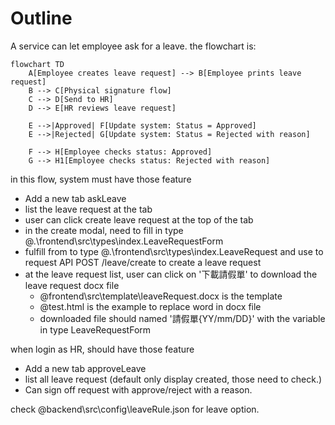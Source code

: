 # Outline

A service can let employee ask for a leave.
the flowchart is:

```mermaid
flowchart TD
    A[Employee creates leave request] --> B[Employee prints leave request]
    B --> C[Physical signature flow]
    C --> D[Send to HR]
    D --> E[HR reviews leave request]

    E -->|Approved| F[Update system: Status = Approved]
    E -->|Rejected| G[Update system: Status = Rejected with reason]

    F --> H[Employee checks status: Approved]
    G --> H1[Employee checks status: Rejected with reason]
```

in this flow, system must have those feature

+ Add a new tab askLeave
+ list the leave request at the tab
+ user can click create leave request at the top of the tab
+ in the create modal, need to fill in type @.\frontend\src\types\index.LeaveRequestForm
+ fulfill from to type @.\frontend\src\types\index.LeaveRequest and use to request API POST /leave/create to create a leave request
+ at the leave request list, user can click on '下載請假單' to download the leave request docx file
  + @frontend\src\template\leaveRequest.docx is the template
  + @test.html is the example to replace word in docx file
  + downloaded file should named '請假單{YY/mm/DD}' with the variable in type LeaveRequestForm

when login as HR, should have those feature

+ Add a new tab approveLeave
+ list all leave request (default only display created, those need to check.)
+ Can sign off request with approve/reject with a reason.

check @backend\src\config\leaveRule.json for leave option.
